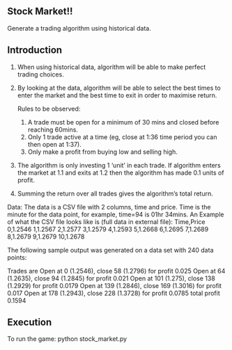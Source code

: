 Stock Market!!
----------------------------------------------------------------
Generate a trading algorithm using historical data.


Introduction
----------------------------------------------------------------

1) When using historical data, algorithm will be able to make perfect trading choices. 
2) By looking at the data, algorithm will be able to select the best times to enter the market and the best time to exit in order to maximise return. 

	Rules to be observed:
	1. A trade must be open for a minimum of 30 mins and closed before reaching 60mins.
	2. Only 1 trade active at a time (eg, close at 1:36 time period you can then
	open at 1:37).
	3. Only make a profit from buying low and selling high.

3) The algorithm is only investing 1 ‘unit’ in each trade. If algorithm enters the market at 1.1
and exits at 1.2 then the algorithm has made 0.1 units of profit. 
4) Summing the return over all trades gives the algorithm’s total return. 

Data:
The data is a CSV file with 2 columns, time and price. Time is the minute for the data point, for
example, time=94 is 01hr 34mins. An Example of what the CSV file looks like is (full data in
external file):
Time,Price
0,1.2546
1,1.2567
2,1.2577
3,1.2579
4,1.2593
5,1.2668
6,1.2695
7,1.2689
8,1.2679
9,1.2679
10,1.2678

The following sample output was generated on a data set with 240 data points:

Trades are
Open at 0 (1.2546), close 58 (1.2796) for profit 0.025
Open at 64 (1.2635), close 94 (1.2845) for profit 0.021
Open at 101 (1.275), close 138 (1.2929) for profit 0.0179
Open at 139 (1.2846), close 169 (1.3016) for profit 0.017
Open at 178 (1.2943), close 228 (1.3728) for profit 0.0785
total profit 0.1594

Execution
----------------------------------------------------------------
To run the game:
python stock_market.py